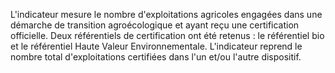 <p>
L'indicateur mesure le nombre d'exploitations agricoles engagées dans une démarche de transition agroécologique et ayant reçu une certification officielle. Deux référentiels de certification ont été retenus : le référentiel bio et le référentiel Haute Valeur Environnementale. L'indicateur reprend le nombre total d'exploitations certifiées dans l'un et/ou l'autre dispositif.</p>

